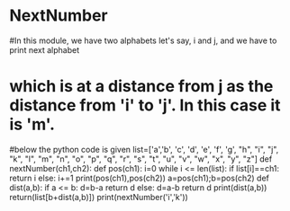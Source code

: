 # NextNumber
#In this module, we have two alphabets let's say, i and j, and we have to print next alphabet 
# which is at a distance from j as the distance from 'i' to 'j'. In this case it is 'm'.
#below the python code is given
list=['a','b', 'c', 'd', 'e', 'f', 'g', "h", "i", "j", "k", "l", "m", "n", "o", "p", "q", "r", "s", "t", "u", "v", "w", "x", "y", "z"]
def nextNumber(ch1,ch2):
    def pos(ch1):
        i=0
        while i <= len(list):
            if list[i]==ch1:
                return i
            else:
                i+=1
    print(pos(ch1),pos(ch2))
    a=pos(ch1);b=pos(ch2)
    def dist(a,b):
        if a <= b:
            d=b-a
            return d
        else:
            d=a-b
            return d
    print(dist(a,b))
    return(list[b+dist(a,b)])
print(nextNumber('i','k'))


